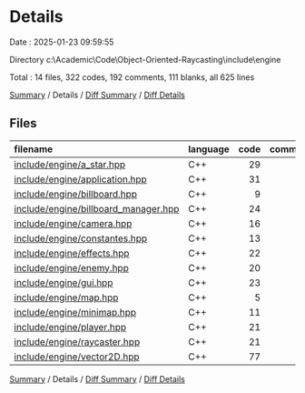 # Details

Date : 2025-01-23 09:59:55

Directory c:\\Academic\\Code\\Object-Oriented-Raycasting\\include\\engine

Total : 14 files,  322 codes, 192 comments, 111 blanks, all 625 lines

[Summary](results.md) / Details / [Diff Summary](diff.md) / [Diff Details](diff-details.md)

## Files
| filename | language | code | comment | blank | total |
| :--- | :--- | ---: | ---: | ---: | ---: |
| [include/engine/a\_star.hpp](/include/engine/a_star.hpp) | C++ | 29 | 12 | 11 | 52 |
| [include/engine/application.hpp](/include/engine/application.hpp) | C++ | 31 | 13 | 6 | 50 |
| [include/engine/billboard.hpp](/include/engine/billboard.hpp) | C++ | 9 | 13 | 5 | 27 |
| [include/engine/billboard\_manager.hpp](/include/engine/billboard_manager.hpp) | C++ | 24 | 13 | 7 | 44 |
| [include/engine/camera.hpp](/include/engine/camera.hpp) | C++ | 16 | 13 | 8 | 37 |
| [include/engine/constantes.hpp](/include/engine/constantes.hpp) | C++ | 13 | 11 | 8 | 32 |
| [include/engine/effects.hpp](/include/engine/effects.hpp) | C++ | 22 | 15 | 8 | 45 |
| [include/engine/enemy.hpp](/include/engine/enemy.hpp) | C++ | 20 | 13 | 6 | 39 |
| [include/engine/gui.hpp](/include/engine/gui.hpp) | C++ | 23 | 17 | 6 | 46 |
| [include/engine/map.hpp](/include/engine/map.hpp) | C++ | 5 | 13 | 4 | 22 |
| [include/engine/minimap.hpp](/include/engine/minimap.hpp) | C++ | 11 | 11 | 4 | 26 |
| [include/engine/player.hpp](/include/engine/player.hpp) | C++ | 21 | 13 | 9 | 43 |
| [include/engine/raycaster.hpp](/include/engine/raycaster.hpp) | C++ | 21 | 15 | 4 | 40 |
| [include/engine/vector2D.hpp](/include/engine/vector2D.hpp) | C++ | 77 | 20 | 25 | 122 |

[Summary](results.md) / Details / [Diff Summary](diff.md) / [Diff Details](diff-details.md)
